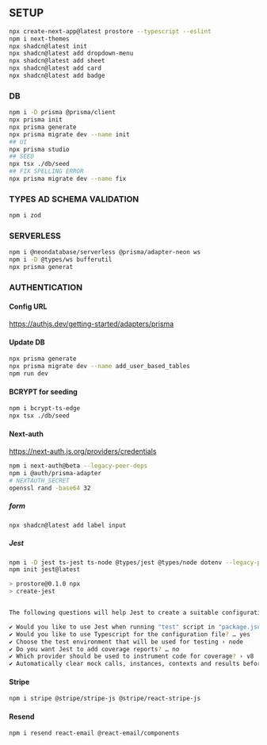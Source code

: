 ## SETUP

```bash
npx create-next-app@latest prostore --typescript --eslint
npm i next-themes
npx shadcn@latest init
npx shadcn@latest add dropdown-menu
npx shadcn@latest add sheet
npx shadcn@latest add card
npx shadcn@latest add badge
```

### DB

```bash
npm i -D prisma @prisma/client
npx prisma init
npx prisma generate
npx prisma migrate dev --name init
## UI
npx prisma studio
## SEED
npx tsx ./db/seed
## FIX SPELLING ERROR
npx prisma migrate dev --name fix

```

### TYPES AD SCHEMA VALIDATION

```bash
npm i zod
```

### SERVERLESS

```bash
npm i @neondatabase/serverless @prisma/adapter-neon ws
npm i -D @types/ws bufferutil
npx prisma generat
```

### AUTHENTICATION

#### Config URL

https://authjs.dev/getting-started/adapters/prisma

#### Update DB

```bash
npx prisma generate
npx prisma migrate dev --name add_user_based_tables
npm run dev
```

#### BCRYPT for seeding

```bash
npm i bcrypt-ts-edge
npx tsx ./db/seed
```

#### Next-auth

https://next-auth.js.org/providers/credentials

```bash
npm i next-auth@beta --legacy-peer-deps
npm i @auth/prisma-adapter
# NEXTAUTH_SECRET
openssl rand -base64 32
```

##### form

```bash
npx shadcn@latest add label input
```

##### Jest

```bash
npm i -D jest ts-jest ts-node @types/jest @types/node dotenv --legacy-peer-deps
npm init jest@latest

> prostore@0.1.0 npx
> create-jest


The following questions will help Jest to create a suitable configuration for your project

✔ Would you like to use Jest when running "test" script in "package.json"? … yes
✔ Would you like to use Typescript for the configuration file? … yes
✔ Choose the test environment that will be used for testing › node
✔ Do you want Jest to add coverage reports? … no
✔ Which provider should be used to instrument code for coverage? › v8
✔ Automatically clear mock calls, instances, contexts and results before every test? … yes
```

#### Stripe

```bash
npm i stripe @stripe/stripe-js @stripe/react-stripe-js
```

#### Resend

```bash
npm i resend react-email @react-email/components
```
